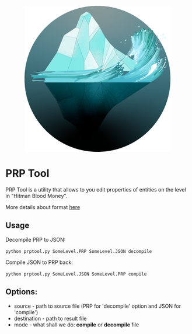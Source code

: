<p align="center">
	<img width="400" height="400" src=".github/logo.png">
</p>

PRP Tool
=========

PRP Tool is a utility that allows to you edit properties of entities on the level in "Hitman Blood Money".

More details about format [here](https://github.com/ReGlacier/ReHitmanTools/issues/3#issuecomment-769404149)

Usage
-----

 Decompile PRP to JSON:

```python prptool.py SomeLevel.PRP SomeLevel.JSON decompile```

 Compile JSON to PRP back:

```python prptool.py SomeLevel.JSON SomeLevel.PRP compile```

Options:
--------

 * source - path to source file (PRP for 'decompile' option and JSON for 'compile')
 * destination - path to result file
 * mode - what shall we do: **compile** or **decompile** file
